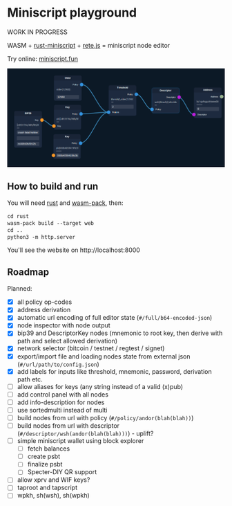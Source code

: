 # Miniscript playground

WORK IN PROGRESS

WASM + [rust-miniscript](https://github.com/rust-bitcoin/rust-miniscript) + [rete.js](https://github.com/retejs/rete) = miniscript node editor

Try online: [miniscript.fun](https://miniscript.fun)

![](screenshot.png)

## How to build and run

You will need [rust](https://www.rust-lang.org/tools/install) and [wasm-pack](https://rustwasm.github.io/wasm-pack/installer/), then:
```
cd rust
wasm-pack build --target web
cd ..
python3 -m http.server
```

You'll see the website on http://localhost:8000

## Roadmap

Planned:

- [x] all policy op-codes
- [x] address derivation
- [x] automatic url encoding of full editor state (`#/full/b64-encoded-json`)
- [x] node inspector with node output
- [x] bip39 and DescriptorKey nodes (mnemonic to root key, then derive with path and select allowed derivation)
- [x] network selector (bitcoin / testnet / regtest / signet)
- [x] export/import file and loading nodes state from external json (`#/url/path/to/config.json`)
- [x] add labels for inputs like threshold, mnemonic, password, derivation path etc.
- [ ] allow aliases for keys (any string instead of a valid (x)pub)
- [ ] add control panel with all nodes
- [ ] add info-description for nodes
- [ ] use sortedmulti instead of multi
- [ ] build nodes from url with policy (`#/policy/andor(blah(blah))`)
- [ ] build nodes from url with descriptor (`#/descriptor/wsh(andor(blah(blah)))`) - uplift?
- [ ] simple miniscript wallet using block explorer
  - [ ] fetch balances
  - [ ] create psbt
  - [ ] finalize psbt
  - [ ] Specter-DIY QR support
- [ ] allow xprv and WIF keys?
- [ ] taproot and tapscript
- [ ] wpkh, sh(wsh), sh(wpkh)
